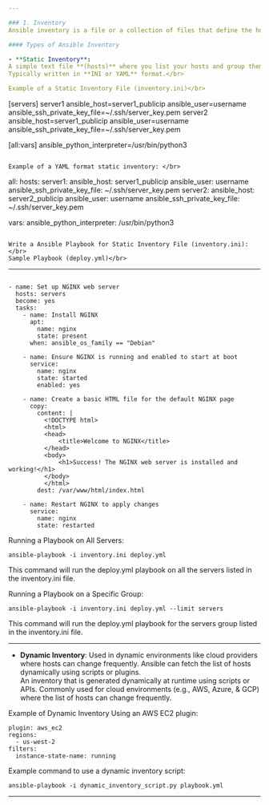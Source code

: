 ```yaml
---

### 1. Inventory
Ansible inventory is a file or a collection of files that define the hosts and groups of hosts that Ansible uses to connect to and manage systems. It tells Ansible where the target machines are, what their IP addresses or hostnames are, and any specific variables associated with those hosts. </br>

#### Types of Ansible Inventory

- **Static Inventory**:
A simple text file **(hosts)** where you list your hosts and group them under categories, or A list of IP addresses or hostnames, organized into groups.
Typically written in **INI or YAML** format.</br>

Example of a Static Inventory File (inventory.ini)</br>
```
[servers]
server1 ansible_host=server1_publicip ansible_user=username ansible_ssh_private_key_file=~/.ssh/server_key.pem
server2 ansible_host=server1_publicip ansible_user=username ansible_ssh_private_key_file=~/.ssh/server_key.pem

[all:vars]
ansible_python_interpreter=/usr/bin/python3

```

Example of a YAML format static inventory: </br>
```
all:
  hosts:
    server1:
      ansible_host: server1_publicip
      ansible_user: username
      ansible_ssh_private_key_file: ~/.ssh/server_key.pem
    server2:
      ansible_host: server2_publicip
      ansible_user: username
      ansible_ssh_private_key_file: ~/.ssh/server_key.pem

  vars:
    ansible_python_interpreter: /usr/bin/python3

```

Write a Ansible Playbook for Static Inventory File (inventory.ini):</br>
Sample Playbook (deploy.yml)</br>

```
---
```

- name: Set up NGINX web server
  hosts: servers
  become: yes
  tasks:
    - name: Install NGINX
      apt:
        name: nginx
        state: present
      when: ansible_os_family == "Debian"

    - name: Ensure NGINX is running and enabled to start at boot
      service:
        name: nginx
        state: started
        enabled: yes

    - name: Create a basic HTML file for the default NGINX page
      copy:
        content: |
          <!DOCTYPE html>
          <html>
          <head>
              <title>Welcome to NGINX</title>
          </head>
          <body>
              <h1>Success! The NGINX web server is installed and working!</h1>
          </body>
          </html>
        dest: /var/www/html/index.html

    - name: Restart NGINX to apply changes
      service:
        name: nginx
        state: restarted
```

Running a Playbook on All Servers:</br>
```
ansible-playbook -i inventory.ini deploy.yml
```
This command will run the deploy.yml playbook on all the servers listed in the inventory.ini file.</br>

Running a Playbook on a Specific Group:</br>
```
ansible-playbook -i inventory.ini deploy.yml --limit servers
```
This command will run the deploy.yml playbook for the servers group listed in the inventory.ini file.</br>

---

- **Dynamic Inventory**:
Used in dynamic environments like cloud providers where hosts can change frequently. Ansible can fetch the list of hosts dynamically using scripts or plugins.</br>
An inventory that is generated dynamically at runtime using scripts or APIs. Commonly used for cloud environments (e.g., AWS, Azure, & GCP) where the list of hosts can change frequently.</br>

Example of Dynamic Inventory Using an AWS EC2 plugin:</br>
```
plugin: aws_ec2
regions:
  - us-west-2
filters:
  instance-state-name: running
```

Example command to use a dynamic inventory script:</br>
```
ansible-playbook -i dynamic_inventory_script.py playbook.yml
```
---
